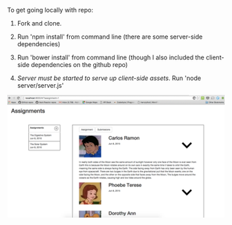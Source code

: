 To get going locally with repo:

1) Fork and clone.

2) Run 'npm install' from command line (there are some server-side dependencies)

3) Run 'bower install' from command line (though I also included the client-side dependencies on the github repo)

4) *Server must be started to serve up client-side assets*. Run 'node server/server.js' 

![alt tag](https://raw.githubusercontent.com/hlyford/teacher-assignments/master/teacher-assignment2.png)
